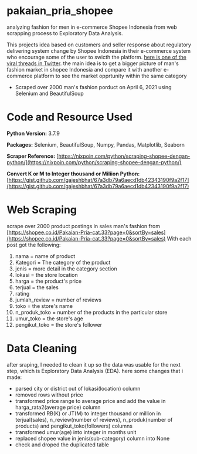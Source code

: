 # pakaian_pria_shopee
analyzing fashion for men in e-commerce Shopee Indonesia from web scrapping process to Exploratory Data Analysis. 

This projects idea based on customers and seller response about  regulatory delivering system change by Shopee Indonesia in their e-commerce system who encourage some of the user to swicth the platform. [here is one of the viral threads in Twitter](https://twitter.com/ariefghozaly/status/1378040256348319744). the main idea is to get a bigger picture of man's fashion market in shopee Indonesia and compare it with another e-commerce platform to see the market opprtunity within the same category 

- Scraped over 2000 man's fashion porduct on April 6, 2021 using Selenium and BeautifulSoup

# Code and Resource Used
**Python Version:** 3.7.9

**Packages:** Selenium, BeautifulSoup, Numpy, Pandas, Matplotlib, Seaborn

**Scraper Reference:** [https://nixpoin.com/python/scraping-shopee-dengan-python/](https://nixpoin.com/python/scraping-shopee-dengan-python/)

**Convert K or M to Integer thousand or Miliion Python:** [https://gist.github.com/gajeshbhat/67a3db79a6aecd1db42343190f9a2f17](https://gist.github.com/gajeshbhat/67a3db79a6aecd1db42343190f9a2f17)

# Web Scraping
scrape over 2000 product postings in sales man's fashion from [https://shopee.co.id/Pakaian-Pria-cat.33?page=0&sortBy=sales](https://shopee.co.id/Pakaian-Pria-cat.33?page=0&sortBy=sales) With each post got the following:
1. nama = name of product
2. Kategori = The category of the product
3. jenis = more detail in the category section
4. lokasi = the store location
5. harga = the product's price
6. terjual = the sales
7. rating
8. jumlah_review = number of reviews
9. toko = the store's name
10. n_produk_toko = number of the products in the particular store
11. umur_toko = the store's age
12. pengikut_toko = the store's follower

# Data Cleaning
after sraping, I needed to clean it up so the data was usable for the next step, which is Exploratory Data Analysis (EDA). here some changes that i made:
- parsed city or district out of lokasi(location) column
- removed rows without price
- transformed price range to average price and add the value in harga_rata2(average price) column
- transformed RB(K) or JT(M) to integer thousand or million in terjual(sales), n_review(number of reviews), n_produk(number of products) and pengikut_toko(followers) columns
- transformed umur(age) into integer in months unit
- replaced shopee value in jenis(sub-category) column into None
- check and droped the duplicated table

